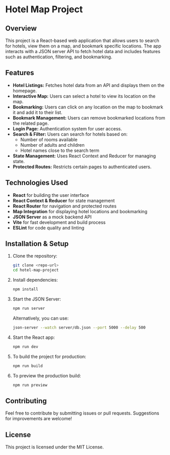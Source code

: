 # Hotel Map Project

## Overview
This project is a React-based web application that allows users to search for hotels, view them on a map, and bookmark specific locations. The app interacts with a JSON server API to fetch hotel data and includes features such as authentication, filtering, and bookmarking.

## Features
- **Hotel Listings:** Fetches hotel data from an API and displays them on the homepage.
- **Interactive Map:** Users can select a hotel to view its location on the map.
- **Bookmarking:** Users can click on any location on the map to bookmark it and add it to their list.
- **Bookmark Management:** Users can remove bookmarked locations from the related page.
- **Login Page:** Authentication system for user access.
- **Search & Filter:** Users can search for hotels based on:
  - Number of rooms available
  - Number of adults and children
  - Hotel names close to the search term
- **State Management:** Uses React Context and Reducer for managing state.
- **Protected Routes:** Restricts certain pages to authenticated users.

## Technologies Used
- **React** for building the user interface
- **React Context & Reducer** for state management
- **React Router** for navigation and protected routes
- **Map Integration** for displaying hotel locations and bookmarking
- **JSON Server** as a mock backend API
- **Vite** for fast development and build process
- **ESLint** for code quality and linting

## Installation & Setup
1. Clone the repository:
   ```sh
   git clone <repo-url>
   cd hotel-map-project
   ```
2. Install dependencies:
   ```sh
   npm install
   ```
3. Start the JSON Server:
   ```sh
   npm run server
   ```
   Alternatively, you can use:
   ```sh
   json-server --watch server/db.json --port 5000 --delay 500
   ```
4. Start the React app:
   ```sh
   npm run dev
   ```
5. To build the project for production:
   ```sh
   npm run build
   ```
6. To preview the production build:
   ```sh
   npm run preview
   ```

## Contributing
Feel free to contribute by submitting issues or pull requests. Suggestions for improvements are welcome!

## License
This project is licensed under the MIT License.


